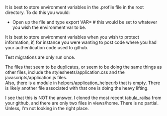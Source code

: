 It is best to store environment variables in the .profile file in the root directory.
To do this you would:

* Open up the file and type export VAR=  # this would be set to whatever you wish the environment var to be.

It is best to store environment variables when you wish to protect information, if, for instance you were wanting to
post code where you had your authentication code used to github.

Test migrations are only run once.


The files that seem to be duplicates, or seem to be doing the same things as other files,
include the stylesheets/application.css and the javascripts/application.js files.  
Also, there is a module in helpers/application_helper.rb that is empty.  There is likely another
file associated with that one is doing the heavy lifting.  

I see that this is NOT the answer.  I cloned the most recent tabula_railsa from
your github, and there are only two files in views/home.  There is no partial.
Unless, I'm not looking in the right place. 
